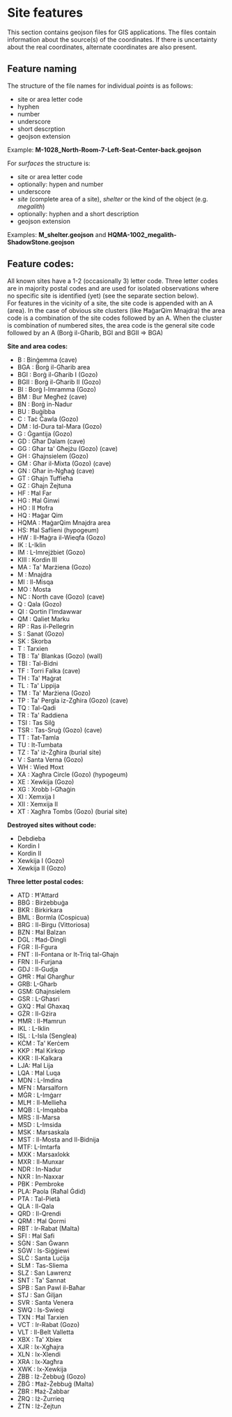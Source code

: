 # Site features


This section contains geojson files for GIS applications.
The files contain information about the source(s) of the coordinates. If there is uncertainty about the real coordinates, alternate coordinates are also present.


## Feature naming

The structure of the file names for individual _points_ is as follows:


- site or area letter code
- hyphen
- number
- underscore
- short descrption
- geojson extension

Example: **M-1028_North-Room-7-Left-Seat-Center-back.geojson**

For _surfaces_ the structure is:

- site or area letter code
- optionally: hypen and number
- underscore
- _site_ (complete area of a site), _shelter_ or the kind of the object (e.g. _megalith_)
- optionally: hyphen and a short description
- geojson extension

Examples: **M_shelter.geojson** and **HQMA-1002_megalith-ShadowStone.geojson**


## Feature codes:

All known sites have a 1-2 (occasionally 3) letter code. Three letter codes are in majority postal codes and are used for isolated observations where no specific site is identified (yet) (see the separate section below).  
For features in the vicinity of a site, the site code is appended with an A (area). In the case of obvious site clusters (like ĦaġarQim Mnajdra) the area code is a combination of the site codes followed by an A. When the cluster is combination of numbered sites, the area code is the general site code followed by an A (Borġ il-Għarib, BGI and BGII => BGA)

**Site and area codes:**

- B : Binġemma (cave)
- BGA : Borġ il-Għarib area
- BGI : Borġ il-Għarib I (Gozo)
- BGII : Borġ il-Għarib II (Gozo)
- BI : Borġ l-Imramma (Gozo)
- BM : Bur Megħeż (cave)
- BN : Borġ in-Nadur
- BU : Buġibba
- C : Taċ Ċawla (Gozo)
- DM : Id-Dura tal-Mara (Gozo)
- G : Ġgantija (Gozo)
- GD : Għar Dalam (cave)
- GG : Għar ta' Għejżu (Gozo) (cave)
- GH : Għajnsielem (Gozo)
- GM : Għar il-Mixta (Gozo) (cave)
- GN : Għar in-Ngħaġ (cave)
- GT : Għajn Tuffieħa
- GZ : Għajn Żejtuna
- HF : Ħal Far
- HG : Ħal Ġinwi
- HO : Il Ħofra
- HQ : Ħaġar Qim
- HQMA : ĦaġarQim Mnajdra area
- HS: Ħal Saflieni (hypogeum)
- HW : Il-Ħaġra il-Wieqfa (Gozo)
- IK : L-Iklin
- IM : L-Imrejżbiet (Gozo)
- KIII : Kordin III
- MA : Ta' Marżiena (Gozo)
- M : Mnajdra
- MI : Il-Misqa
- MO : Mosta
- NC : North cave (Gozo) (cave)
- Q : Qala (Gozo)
- QI : Qortin l'Imdawwar
- QM : Qaliet Marku
- RP : Ras il-Pellegrin
- S : Sanat (Gozo)
- SK : Skorba
- T : Tarxien
- TB : Ta' Blankas (Gozo) (wall)
- TBI : Tal-Bidni
- TF : Torri Falka (cave)
- TH : Ta' Ħaġrat
- TL : Ta' Lippija
- TM : Ta' Marżiena (Gozo)
- TP : Ta' Pergla iz-Zgħira (Gozo) (cave)
- TQ : Tal-Qadi
- TR : Ta' Raddiena
- TSI : Tas Silġ
- TSR : Tas-Sruġ (Gozo) (cave)
- TT : Tat-Tamla
- TU : It-Tumbata
- TZ : Ta' iż-Żgħira (burial site)
- V : Santa Verna (Gozo)
- WH : Wied Ħoxt
- XA : Xagħra Circle (Gozo) (hypogeum)
- XE : Xewkija (Gozo)
- XG : Xrobb l-Għaġin
- XI : Xemxija I
- XII : Xemxija II
- XT : Xagħra Tombs (Gozo) (burial site)

**Destroyed sites without code:**

- Debdieba
- Kordin I
- Kordin II
- Xewkija I (Gozo)
- Xewkija II (Gozo)




**Three letter postal codes:**


- ATD : Ħ'Attard
- BBĠ : Birżebbuġa
- BKR : Birkirkara
- BML : Bormla (Cospicua)
- BRG : Il-Birgu (Vittoriosa)
- BZN : Ħal Balzan
- DGL : Ħad-Dingli
- FGR : Il-Fgura
- FNT : Il-Fontana or It-Triq tal-Għajn
- FRN : Il-Furjana
- GDJ : Il-Gudja
- GĦR : Ħal Għargħur
- GRB: L-Għarb
- GSM: Għajnsielem
- GSR : L-Għasri
- GXQ : Ħal Għaxaq
- GŻR : Il-Gżira
- ĦMR : Il-Ħamrun
- IKL : L-Iklin
- ISL : L-Isla (Senglea)
- KĊM : Ta' Kerċem
- KKP : Ħal Kirkop
- KKR : Il-Kalkara
- LJA: Ħal Lija
- LQA : Ħal Luqa
- MDN : L-Imdina
- MFN : Marsalforn
- MĠR : L-Imġarr
- MLĦ : Il-Mellieħa
- MQB : L-Imqabba
- MRS : Il-Marsa
- MSD : L-Imsida
- MSK : Marsaskala
- MST : Il-Mosta and Il-Bidnija
- MTF: L-Imtarfa
- MXK : Marsaxlokk
- MXR : Il-Munxar
- NDR : In-Nadur
- NXR : In-Naxxar
- PBK : Pembroke
- PLA: Paola (Raħal Ġdid)
- PTA : Tal-Pietà
- QLA : Il-Qala
- QRD : Il-Qrendi
- QRM : Ħal Qormi
- RBT : Ir-Rabat (Malta)
- SFI : Ħal Safi
- SĠN : San Ġwann
- SĠW : Is-Siġġiewi
- SLĊ : Santa Luċija
- SLM : Tas-Sliema
- SLZ : San Lawrenz
- SNT : Ta' Sannat
- SPB : San Pawl il-Baħar
- STJ : San Ġiljan
- SVR : Santa Venera
- SWQ : Is-Swieqi
- TXN : Ħal Tarxien
- VCT : Ir-Rabat (Gozo)
- VLT : Il-Belt Valletta
- XBX : Ta' Xbiex
- XJR : Ix-Xgħajra
- XLN : Ix-Xlendi
- XRA : Ix-Xagħra
- XWK : Ix-Xewkija
- ŻBB : Iż-Żebbuġ (Gozo)
- ŻBĠ : Ħaż-Żebbuġ (Malta)
- ŻBR : Ħaż-Żabbar
- ŻRQ : Iż-Żurrieq
- ŻTN : Iż-Żejtun

